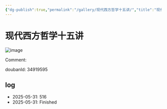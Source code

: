 ```yaml
---
{"dg-publish":true,"permalink":"/gallery/现代西方哲学十五讲/","title":"现代西方哲学十五讲","created":"2025-06-02T12:37:17.183+08:00"}
---
```



# 现代西方哲学十五讲

![image](https://hiraeth-picbed.oss-cn-beijing.aliyuncs.com/20250531154627.webp)

Comment: 



doubanId: 34919595

## log

- 2025-05-31: 516
- 2025-05-31: Finished
